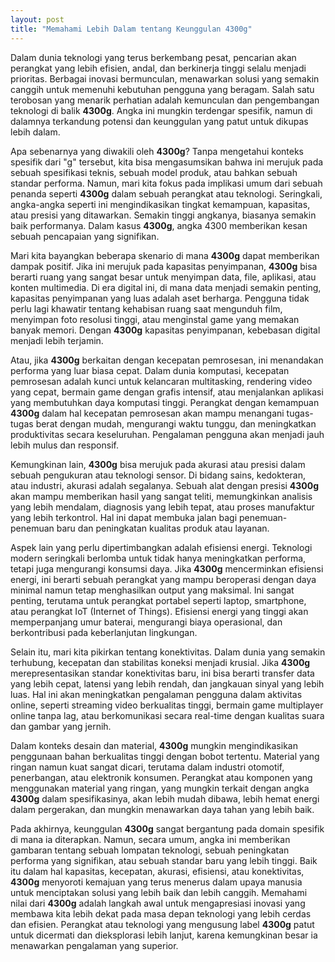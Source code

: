 ```yaml
---
layout: post
title: "Memahami Lebih Dalam tentang Keunggulan 4300g"
---
```


Dalam dunia teknologi yang terus berkembang pesat, pencarian akan perangkat yang lebih efisien, andal, dan berkinerja tinggi selalu menjadi prioritas. Berbagai inovasi bermunculan, menawarkan solusi yang semakin canggih untuk memenuhi kebutuhan pengguna yang beragam. Salah satu terobosan yang menarik perhatian adalah kemunculan dan pengembangan teknologi di balik **4300g**. Angka ini mungkin terdengar spesifik, namun di dalamnya terkandung potensi dan keunggulan yang patut untuk dikupas lebih dalam.

Apa sebenarnya yang diwakili oleh **4300g**? Tanpa mengetahui konteks spesifik dari "g" tersebut, kita bisa mengasumsikan bahwa ini merujuk pada sebuah spesifikasi teknis, sebuah model produk, atau bahkan sebuah standar performa. Namun, mari kita fokus pada implikasi umum dari sebuah penanda seperti **4300g** dalam sebuah perangkat atau teknologi. Seringkali, angka-angka seperti ini mengindikasikan tingkat kemampuan, kapasitas, atau presisi yang ditawarkan. Semakin tinggi angkanya, biasanya semakin baik performanya. Dalam kasus **4300g**, angka 4300 memberikan kesan sebuah pencapaian yang signifikan.

Mari kita bayangkan beberapa skenario di mana **4300g** dapat memberikan dampak positif. Jika ini merujuk pada kapasitas penyimpanan, **4300g** bisa berarti ruang yang sangat besar untuk menyimpan data, file, aplikasi, atau konten multimedia. Di era digital ini, di mana data menjadi semakin penting, kapasitas penyimpanan yang luas adalah aset berharga. Pengguna tidak perlu lagi khawatir tentang kehabisan ruang saat mengunduh film, menyimpan foto resolusi tinggi, atau menginstal game yang memakan banyak memori. Dengan **4300g** kapasitas penyimpanan, kebebasan digital menjadi lebih terjamin.

Atau, jika **4300g** berkaitan dengan kecepatan pemrosesan, ini menandakan performa yang luar biasa cepat. Dalam dunia komputasi, kecepatan pemrosesan adalah kunci untuk kelancaran multitasking, rendering video yang cepat, bermain game dengan grafis intensif, atau menjalankan aplikasi yang membutuhkan daya komputasi tinggi. Perangkat dengan kemampuan **4300g** dalam hal kecepatan pemrosesan akan mampu menangani tugas-tugas berat dengan mudah, mengurangi waktu tunggu, dan meningkatkan produktivitas secara keseluruhan. Pengalaman pengguna akan menjadi jauh lebih mulus dan responsif.

Kemungkinan lain, **4300g** bisa merujuk pada akurasi atau presisi dalam sebuah pengukuran atau teknologi sensor. Di bidang sains, kedokteran, atau industri, akurasi adalah segalanya. Sebuah alat dengan presisi **4300g** akan mampu memberikan hasil yang sangat teliti, memungkinkan analisis yang lebih mendalam, diagnosis yang lebih tepat, atau proses manufaktur yang lebih terkontrol. Hal ini dapat membuka jalan bagi penemuan-penemuan baru dan peningkatan kualitas produk atau layanan.

Aspek lain yang perlu dipertimbangkan adalah efisiensi energi. Teknologi modern seringkali berlomba untuk tidak hanya meningkatkan performa, tetapi juga mengurangi konsumsi daya. Jika **4300g** mencerminkan efisiensi energi, ini berarti sebuah perangkat yang mampu beroperasi dengan daya minimal namun tetap menghasilkan output yang maksimal. Ini sangat penting, terutama untuk perangkat portabel seperti laptop, smartphone, atau perangkat IoT (Internet of Things). Efisiensi energi yang tinggi akan memperpanjang umur baterai, mengurangi biaya operasional, dan berkontribusi pada keberlanjutan lingkungan.

Selain itu, mari kita pikirkan tentang konektivitas. Dalam dunia yang semakin terhubung, kecepatan dan stabilitas koneksi menjadi krusial. Jika **4300g** merepresentasikan standar konektivitas baru, ini bisa berarti transfer data yang lebih cepat, latensi yang lebih rendah, dan jangkauan sinyal yang lebih luas. Hal ini akan meningkatkan pengalaman pengguna dalam aktivitas online, seperti streaming video berkualitas tinggi, bermain game multiplayer online tanpa lag, atau berkomunikasi secara real-time dengan kualitas suara dan gambar yang jernih.

Dalam konteks desain dan material, **4300g** mungkin mengindikasikan penggunaan bahan berkualitas tinggi dengan bobot tertentu. Material yang ringan namun kuat sangat dicari, terutama dalam industri otomotif, penerbangan, atau elektronik konsumen. Perangkat atau komponen yang menggunakan material yang ringan, yang mungkin terkait dengan angka **4300g** dalam spesifikasinya, akan lebih mudah dibawa, lebih hemat energi dalam pergerakan, dan mungkin menawarkan daya tahan yang lebih baik.

Pada akhirnya, keunggulan **4300g** sangat bergantung pada domain spesifik di mana ia diterapkan. Namun, secara umum, angka ini memberikan gambaran tentang sebuah lompatan teknologi, sebuah peningkatan performa yang signifikan, atau sebuah standar baru yang lebih tinggi. Baik itu dalam hal kapasitas, kecepatan, akurasi, efisiensi, atau konektivitas, **4300g** menyoroti kemajuan yang terus menerus dalam upaya manusia untuk menciptakan solusi yang lebih baik dan lebih canggih. Memahami nilai dari **4300g** adalah langkah awal untuk mengapresiasi inovasi yang membawa kita lebih dekat pada masa depan teknologi yang lebih cerdas dan efisien. Perangkat atau teknologi yang mengusung label **4300g** patut untuk dicermati dan dieksplorasi lebih lanjut, karena kemungkinan besar ia menawarkan pengalaman yang superior.
